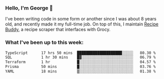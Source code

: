 ### Hello, I'm George 👋

I've been writing code in some form or another since I was about 8 years old, and recently made it my full-time job. On top of this, I maintain [Recipe Buddy](https://github.com/georgegebbett/recipe-buddy), a recipe scraper that interfaces with Grocy.  

<!--
**georgegebbett/georgegebbett** is a ✨ _special_ ✨ repository because its `README.md` (this file) appears on your GitHub profile.

Here are some ideas to get you started:

- 🔭 I’m currently working on ...
- 🌱 I’m currently learning ...
- 👯 I’m looking to collaborate on ...
- 🤔 I’m looking for help with ...
- 💬 Ask me about ...
- 📫 How to reach me: ...
- 😄 Pronouns: ...
- ⚡ Fun fact: ...
-->

### What I've been up to this week:
<!--START_SECTION:waka-->

```txt
TypeScript      17 hrs 50 mins  ████████████████████░░░░░   80.30 %
SQL             1 hr 30 mins    █▓░░░░░░░░░░░░░░░░░░░░░░░   06.79 %
Terraform       1 hr            █░░░░░░░░░░░░░░░░░░░░░░░░   04.57 %
Prisma          50 mins         █░░░░░░░░░░░░░░░░░░░░░░░░   03.76 %
YAML            18 mins         ▒░░░░░░░░░░░░░░░░░░░░░░░░   01.38 %
```

<!--END_SECTION:waka-->
